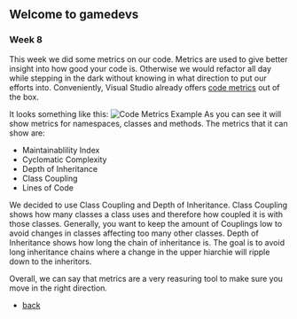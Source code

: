 ## Welcome to gamedevs

### Week 8

This week we did some metrics on our code.
Metrics are used to give better insight into how good your code is.
Otherwise we would refactor all day while stepping in the dark without knowing in what direction to put our efforts into.
Conveniently, Visual Studio already offers [code metrics](https://www.c-sharpcorner.com/article/measure-your-code-using-code-metrics/) out of the box.

It looks something like this:
![Code Metrics Example](https://albgei.github.io/gamedevs/Pictures/Code%20Metric%20Example.jpg)
As you can see it will show metrics for namespaces, classes and methods.
The metrics that it can show are:
- Maintainablility Index
- Cyclomatic Complexity
- Depth of Inheritance
- Class Coupling
- Lines of Code

We decided to use Class Coupling and Depth of Inheritance.
Class Coupling shows how many classes a class uses and therefore how coupled it is with those classes.
Generally, you want to keep the amount of Couplings low to avoid changes in classes affecting too many other classes.
Depth of Inheritance shows how long the chain of inheritance is.
The goal is to avoid long inheritance chains where a change in the upper hiarchie will ripple down to the inheritors.

Overall, we can say that metrics are a very reasuring tool to make sure you move in the right direction.

- [back](https://albgei.github.io/gamedevs/index)

<script src="https://utteranc.es/client.js"
        repo="albgei/gamedevs"
        issue-term="pathname"
        label="commentary_"
        theme="github-dark"
        crossorigin="anonymous"
        async>

